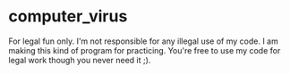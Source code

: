 # computer_virus
For legal fun only. I'm not responsible for any illegal use of my code. I am making this kind of program for practicing. You're free to use my code for legal work though you never need it ;).
